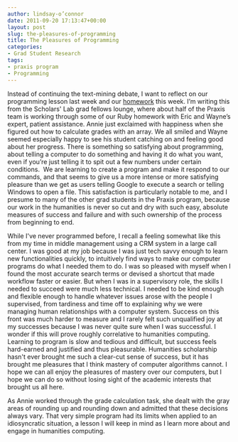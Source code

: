 ```yaml
---
author: lindsay-o’connor
date: 2011-09-20 17:13:47+00:00
layout: post
slug: the-pleasures-of-programming
title: The Pleasures of Programming
categories:
- Grad Student Research
tags:
- praxis program
- Programming
---
```


Instead of continuing the text-mining debate, I want to reflect on our programming lesson last week and our [homework](http://praxis.scholarslab.org/exercises/programming1/) this week. I’m writing this from the Scholars' Lab grad fellows lounge, where about half of the Praxis team is working through some of our Ruby homework with Eric and Wayne’s expert, patient assistance. Annie just exclaimed with happiness when she figured out how to calculate grades with an array. We all smiled and Wayne seemed especially happy to see his student catching on and feeling good about her progress. There is something so satisfying about programming, about telling a computer to do something and having it do what you want, even if you’re just telling it to spit out a few numbers under certain conditions.  We are learning to create a program and make it respond to our commands, and that seems to give us a more intense or more satisfying pleasure than we get as users telling Google to execute a search or telling Windows to open a file. This satisfaction is particularly notable to me, and I presume to many of the other grad students in the Praxis program, because our work in the humanities is never so cut and dry with such easy, absolute measures of success and failure and with such ownership of the process from beginning to end.

While I've never programmed before, I recall a feeling somewhat like this from my time in middle management using a CRM system in a large call center. I was good at my job because I was just tech savvy enough to learn new functionalities quickly, to intuitively find ways to make our computer programs do what I needed them to do. I was so pleased with myself when I found the most accurate search terms or devised a shortcut that made workflow faster or easier. But when I was in a supervisory role, the skills I needed to succeed were much less technical. I needed to be kind enough and flexible enough to handle whatever issues arose with the people I supervised, from tardiness and time off to explaining why we were managing human relationships with a computer system. Success on this front was much harder to measure and I rarely felt such unqualified joy at my successes because I was never quite sure when I was successful. I wonder if this will prove roughly correlative to humanities computing. Learning to program is slow and tedious and difficult, but success feels hard-earned and justified and thus pleasurable. Humanities scholarship hasn't ever brought me such a clear-cut sense of success, but it has brought me pleasures that I think mastery of computer algorithms cannot. I hope we can all enjoy the pleasures of mastery over our computers, but I hope we can do so without losing sight of the academic interests that brought us all here.

As Annie worked through the grade calculation task, she dealt with the gray areas of rounding up and rounding down and admitted that these decisions always vary. That very simple program had its limits when applied to an idiosyncratic situation, a lesson I will keep in mind as I learn more about and engage in humanities computing.

